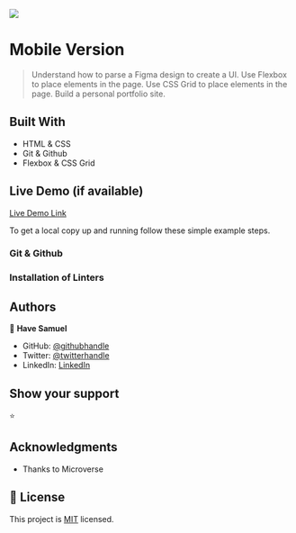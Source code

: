 ![](https://img.shields.io/badge/Microverse-blueviolet)

# Mobile Version

> Understand how to parse a Figma design to create a UI.
> Use Flexbox to place elements in the page.
> Use CSS Grid to place elements in the page.
> Build a personal portfolio site.

## Built With

- HTML & CSS
- Git & Github
- Flexbox & CSS Grid

## Live Demo (if available)

[Live Demo Link](http://127.0.0.1:5502/)

To get a local copy up and running follow these simple example steps.

### Git & Github

### Installation of Linters

## Authors

👤 **Have Samuel**

- GitHub: [@githubhandle](https://github.com/Have-Samuel)
- Twitter: [@twitterhandle](https://twitter.com/home)
- LinkedIn: [LinkedIn](https://www.linkedin.com/feed)

## Show your support
⭐️

## Acknowledgments

- Thanks to Microverse

## 📝 License

This project is [MIT](./MIT.md) licensed.
